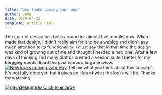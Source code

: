 ```yaml
---
title: "New looks coming your way"
author: Gaya
date: 2009-04-22
template: article.html
---
```

The current design has been around for almost five months now. When I made that design, I didn't really aim for it to be a weblog and didn't pay much attention to its functionallity. I must say that in that time the design was kind of growing out of me and thought I needed a new one. After a few days of thinking and many drafts I created a version suited better for my blogging needs. Read the post to see a large preview. [![New looks coming your way](/articles/new-looks-coming-your-way/prevgdpost.jpg "New looks coming your way")](http://www.gayadesign.com/general/new-looks-coming-your-way/)<span id="more-262"></span> Tell me what you think about this concept. It's not fully done yet, but it gives an idea of what the looks will be. Thanks for watching!

[![gayadesignprev](/articles/new-looks-coming-your-way/gayadesignprev-300x254.jpg "gayadesignprev") Click to enlarge](http://www.gayadesign.com/wp-content/uploads/2009/04/gayadesignprev.jpg)